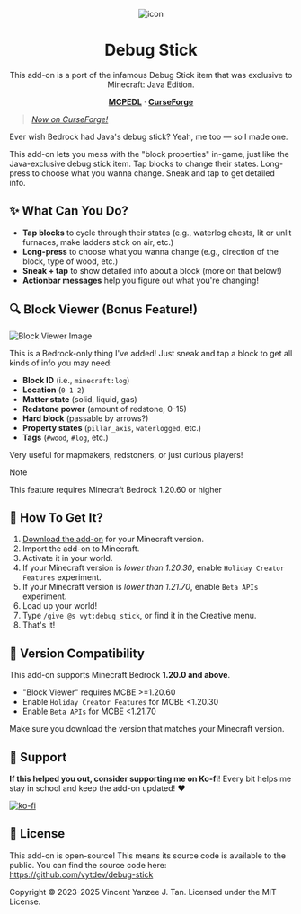 <div align="center">

![icon][img-logo]

# Debug Stick

This add-on is a port of the infamous Debug Stick item that was
exclusive to Minecraft: Java Edition.

[**MCPEDL**][mcpedl] &middot; [**CurseForge**][curseforge]

</div>

> [*Now on CurseForge!*][curseforge]

Ever wish Bedrock had Java's debug stick? Yeah, me too &mdash; so I made one.

This add-on lets you mess with the "block properties" in-game, just like the
Java-exclusive debug stick item. Tap blocks to change their states. Long-press
to choose what you wanna change. Sneak and tap to get detailed info.

## ✨ What Can You Do?

- **Tap blocks** to cycle through their states (e.g., waterlog chests, lit
  or unlit furnaces, make ladders stick on air, etc.)
- **Long-press** to choose what you wanna change (e.g., direction of the
  block, type of wood, etc.)
- **Sneak + tap** to show detailed info about a block (more on that below!)
- **Actionbar messages** help you figure out what you're changing!

## 🔍 Block Viewer (Bonus Feature!)

![Block Viewer Image][img-blk-viewer]

This is a Bedrock-only thing I've added! Just sneak and tap a block to get all
kinds of info you may need:

- **Block ID** (i.e., `minecraft:log`)
- **Location** (`0 1 2`)
- **Matter state** (solid, liquid, gas)
- **Redstone power** (amount of redstone, 0-15)
- **Hard block** (passable by arrows?)
- **Property states** (`pillar_axis`, `waterlogged`, etc.)
- **Tags** (`#wood`, `#log`, etc.)

Very useful for mapmakers, redstoners, or just curious players!

> [!NOTE]
> This feature requires Minecraft Bedrock 1.20.60 or higher

## 🎁 How To Get It?

1. [Download the add-on][releases] for your Minecraft version.
2. Import the add-on to Minecraft.
3. Activate it in your world.
4. If your Minecraft version is *lower than 1.20.30*, enable
   `Holiday Creator Features` experiment.
5. If your Minecraft version is *lower than 1.21.70*, enable
   `Beta APIs` experiment.
6. Load up your world!
7. Type `/give @s vyt:debug_stick`, or find it in the Creative menu.
8. That's it!

## 🧱 Version Compatibility

This add-on supports Minecraft Bedrock **1.20.0 and above**.

- "Block Viewer" requires MCBE >=1.20.60
- Enable `Holiday Creator Features` for MCBE <1.20.30
- Enable `Beta APIs` for MCBE <1.21.70

Make sure you download the version that matches your Minecraft version.

## 🎉 Support

**If this helped you out, consider supporting me on Ko-fi**! Every bit helps
me stay in school and keep the add-on updated! ❤️

[![ko-fi](https://ko-fi.com/img/githubbutton_sm.svg)](https://ko-fi.com/W7W51I5VSO)

## 📜 License

This add-on is open-source! This means its source code is available to the
public. You can find the source code here:
https://github.com/vytdev/debug-stick

Copyright &copy; 2023-2025 Vincent Yanzee J. Tan.
Licensed under the MIT License.


<!-- long links -->

[mcpedl]: https://mcpedl.com/debug-stick
[curseforge]: https://www.curseforge.com/minecraft-bedrock/addons/debug-stick
[releases]: https://github.com/vytdev/debug-stick/releases
[dload]: https://www.curseforge.com/minecraft-bedrock/addons/debug-stick/files

[img-logo]: https://raw.github.com/vytdev/debug-stick/master/pack/pack_icon.png
[img-blk-viewer]: https://raw.github.com/vytdev/debug-stick/master/doc/img1.jpeg
